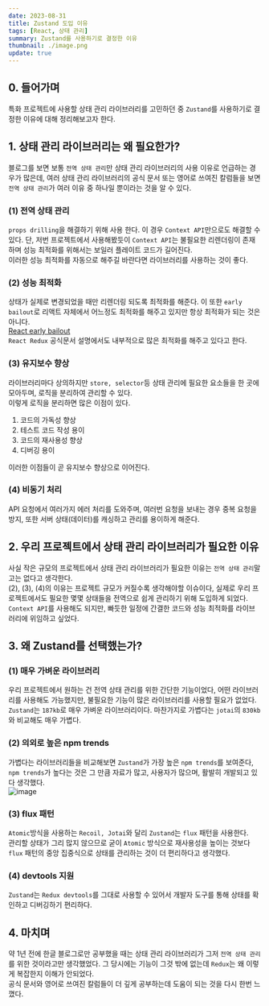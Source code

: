 ```yaml
---
date: 2023-08-31
title: Zustand 도입 이유
tags: [React, 상태 관리]
summary: Zustand를 사용하기로 결정한 이유
thumbnail: ./image.png
update: true
---
```




## 0. 들어가며
특화 프로젝트에 사용할 상태 관리 라이브러리를 고민하던 중 `Zustand`를 사용하기로 결정한 이유에 대해 정리해보고자 한다.

## 1. 상태 관리 라이브러리는 왜 필요한가?
블로그를 보면 보통 `전역 상태 관리`만 상태 관리 라이브러리의 사용 이유로 언급하는 경우가 많은데, 여러 상태 관리 라이브러리의 공식 문서 또는 영어로 쓰여진 칼럼들을 보면 `전역 상태 관리`가 여러 이유 중 하나일 뿐이라는 것을 알 수 있다.  

### (1) 전역 상태 관리
`props drilling`을 해결하기 위해 사용 한다. 이 경우 `Context API`만으로도 해결할 수 있다. 단, 저번 프로젝트에서 사용해봤듯이 `Context API`는 불필요한 리렌더링이 존재하며 성능 최적화를 위해서는 보일러 플레이트 코드가 길어진다.  
이러한 성능 최적화를 자동으로 해주길 바란다면 라이브러리를 사용하는 것이 좋다.

### (2) 성능 최적화
상태가 실제로 변경되었을 때만 리렌더링 되도록 최적화를 해준다. 이 또한 `early bailout`로 리액트 자체에서 어느정도 최적화를 해주고 있지만 항상 최적화가 되는 것은 아니다.  
[React early bailout](https://jeongseulho.github.io/posts/React-early-bailout/)  
`React Redux` 공식문서 설명에서도 내부적으로 많은 최적화를 해주고 있다고 한다.

### (3) 유지보수 향상
라이브러리마다 상의하지만 `store, selector`등 상태 관리에 필요한 요소들을 한 곳에 모아두며, 로직을 분리하여 관리할 수 있다.  
이렇게 로직을 분리하면 많은 이점이 있다.  
1. 코드의 가독성 향상
2. 테스트 코드 작성 용이
3. 코드의 재사용성 향상
4. 디버깅 용이  


이러한 이점들이 곧 유지보수 향상으로 이어진다.

### (4) 비동기 처리
API 요청에서 여러가지 에러 처리를 도와주며, 여러번 요청을 보내는 경우 중복 요청을 방지, 또한 서버 상태(데이터)를 캐싱하고 관리를 용이하게 해준다.

## 2. 우리 프로젝트에서 상태 관리 라이브러리가 필요한 이유
사실 작은 규모의 프로젝트에서 상태 관리 라이브러리가 필요한 이유는 `전역 상태 관리`말고는 없다고 생각한다.  
(2), (3), (4)의 이유는 프로젝트 규모가 커질수록 생각해야할 이슈이다, 실제로 우리 프로젝트에서도 필요한 몇몇 상태들을 전역으로 쉽게 관리하기 위해 도입하게 되었다.  
`Context API`를 사용해도 되지만, 빠듯한 일정에 간결한 코드와 성능 최적화를 라이브러리에 위임하고 싶었다.

## 3. 왜 Zustand를 선택했는가?
### (1) 매우 가벼운 라이브러리
우리 프로젝트에서 원하는 건 전역 상태 관리를 위한 간단한 기능이었다, 어떤 라이브러리를 사용해도 가능했지만, 불필요한 기능이 많은 라이브러리를 사용할 필요가 없었다.  
`Zustand`는 `187kb`로 매우 가벼운 라이브러리이다. 마찬가지로 가볍다는 `jotai`의 `830kb`와 비교해도 매우 가볍다.

### (2) 의외로 높은 npm trends
가볍다는 라이브러리들을 비교해보면 `Zustand`가 가장 높은 `npm trends`를 보여준다, `npm trends`가 높다는 것은 그 만큼 자료가 많고, 사용자가 많으며, 활발히 개발되고 있다 생각했다.  
![image](https://github.com/Jeongseulho/sh-snippets/assets/110578739/03528b7c-9d7c-473b-9357-bf193607cc57)

### (3) flux 패턴
`Atomic`방식을 사용하는 `Recoil, Jotai`와 달리 `Zustand`는 `flux` 패턴을 사용한다.  
관리할 상태가 그리 많지 않으므로 굳이 `Atomic` 방식으로 재사용성을 높이는 것보다 `flux` 패턴의 중앙 집중식으로 상태를 관리하는 것이 더 편리하다고 생각했다.

### (4) devtools 지원
`Zustand`는 `Redux devtools`를 그대로 사용할 수 있어서 개발자 도구를 통해 상태를 확인하고 디버깅하기 편리하다.

## 4. 마치며
약 1년 전에 한글 블로그로만 공부했을 때는 상태 관리 라이브러리가 그저 `전역 상태 관리`를 위한 것이라고만 생각했었다. 그 당시에는 기능이 그것 밖에 없는데 `Redux`는 왜 이렇게 복잡한지 이해가 안되었다.  
공식 문서와 영어로 쓰여진 칼럼들이 더 깊게 공부하는데 도움이 되는 것을 다시 한번 느꼈다.
